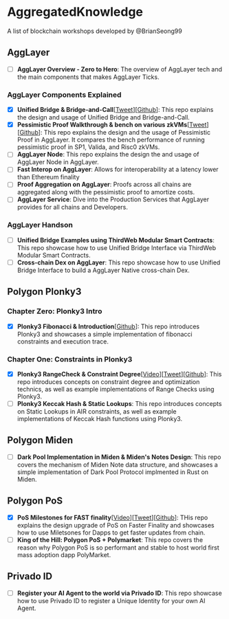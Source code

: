 # AggregatedKnowledge
A list of blockchain workshops developed by @BrianSeong99

## AggLayer
- [ ] **AggLayer Overview - Zero to Hero**: The overview of AggLayer tech and the main components that makes AggLayer Ticks.
### AggLayer Components Explained
- [x] **Unified Bridge & Bridge-and-Call**[[Tweet](https://x.com/BrianSeong99/status/1857518126633816175)][[Github](https://github.com/BrianSeong99/AggLayer_UnifiedBridge)]: This repo explains the design and usage of Unified Bridge and Bridge-and-Call.
- [x] **Pessimistic Proof Walkthrough & bench on various zkVMs**[[Tweet]()][[Github](https://github.com/BrianSeong99/AggLayer_PessimisticProof)]: This repo explains the design and the usage of Pessimistic Proof in AggLayer. It compares the bench performance of running pessimistic proof in SP1, Valida, and Risc0 zkVMs.
- [ ] **AggLayer Node**: This repo explains the design the and usage of AggLayer Node in AggLayer. 
- [ ] **Fast Interop on AggLayer**: Allows for interoperability at a latency lower than Ethereum finality
- [ ] **Proof Aggregation on AggLayer**: Proofs across all chains are aggregated along with the pessimistic proof to amortize costs.
- [ ] **AggLayer Service**: Dive into the Production Services that AggLayer provides for all chains and Developers.
### AggLayer Handson
- [ ] **Unified Bridge Examples using ThirdWeb Modular Smart Contracts**: This repo showcase how to use Unified Bridge Interface via ThirdWeb Modular Smart Contracts.
- [ ] **Cross-chain Dex on AggLayer**: This repo showcase how to use Unified Bridge Interface to build a AggLayer Native cross-chain Dex.

## Polygon Plonky3
### Chapter Zero: Plonky3 Intro
- [x] **Plonky3 Fibonacci & Introduction**[[Github](https://github.com/BrianSeong99/Plonky3_Fibonacci)]: This repo introduces Plonky3 and showcases a simple implementation of fibonacci constraints and execution trace.
### Chapter One: Constraints in Plonky3
- [x] **Plonky3 RangeCheck & Constraint Degree**[[Video](https://www.youtube.com/watch?v=ifMXu8AL8_E)][[Tweet](https://x.com/0xPolygonFdn/status/1846747684348010609)][[Github](https://github.com/BrianSeong99/Plonky3_RangeCheck)]: This repo introduces concepts on constraint degree and optimization technics, as well as example implementations of Range Checks using Plonky3.
- [ ] **Plonky3 Keccak Hash & Static Lookups**: This repo introduces concepts on Static Lookups in AIR constraints, as well as example implementations of Keccak Hash functions using Plonky3.

## Polygon Miden
- [ ] **Dark Pool Implementation in Miden & Miden's Notes Design**: This repo covers the mechanism of Miden Note data structure, and showcases a simple implementation of Dark Pool Protocol implmented in Rust on Miden.

## Polygon PoS
- [x] **PoS Milestones for FAST finality**[[Video](https://www.youtube.com/watch?v=BEuEwF5lBEc)][[Tweet](https://x.com/0xPolygon/status/1836786281948283342)][[Github](https://github.com/BrianSeong99/PolygonPoS_Milestones)]: THis repo explains the design upgrade of PoS on Faster Finality and showcases how to use Miletsones for Dapps to get faster updates from chain.
- [ ] **King of the Hill: Polygon PoS + Polymarket**: This repo covers the reason why Polygon PoS is so performant and stable to host world first mass adoption dapp PolyMarket.

## Privado ID
- [ ] **Register your AI Agent to the world via Privado ID**: This repo showcase how to use Privado ID to register a Unique Identity for your own AI Agent.
